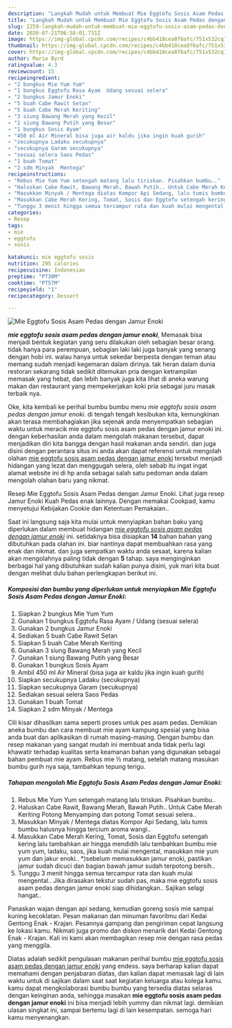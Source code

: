 ```yaml
---
description: "Langkah Mudah untuk Membuat Mie Eggtofu Sosis Asam Pedas dengan Jamur Enoki yang praktis"
title: "Langkah Mudah untuk Membuat Mie Eggtofu Sosis Asam Pedas dengan Jamur Enoki yang praktis"
slug: 2259-langkah-mudah-untuk-membuat-mie-eggtofu-sosis-asam-pedas-dengan-jamur-enoki-yang-praktis
date: 2020-07-21T06:58:01.731Z
image: https://img-global.cpcdn.com/recipes/c4bb418cea8f6afc/751x532cq70/mie-eggtofu-sosis-asam-pedas-dengan-jamur-enoki-foto-resep-utama.jpg
thumbnail: https://img-global.cpcdn.com/recipes/c4bb418cea8f6afc/751x532cq70/mie-eggtofu-sosis-asam-pedas-dengan-jamur-enoki-foto-resep-utama.jpg
cover: https://img-global.cpcdn.com/recipes/c4bb418cea8f6afc/751x532cq70/mie-eggtofu-sosis-asam-pedas-dengan-jamur-enoki-foto-resep-utama.jpg
author: Mario Byrd
ratingvalue: 4.3
reviewcount: 15
recipeingredient:
- "2 bungkus Mie Yum Yum"
- "1 bungkus Eggtofu Rasa Ayam  Udang sesuai selera"
- "2 bungkus Jamur Enoki"
- "5 buah Cabe Rawit Setan"
- "5 buah Cabe Merah Keriting"
- "3 siung Bawang Merah yang Kecil"
- "1 siung Bawang Putih yang Besar"
- "1 bungkus Sosis Ayam"
- "450 ml Air Mineral bisa juga air kaldu jika ingin kuah gurih"
- "secukupnya Ladaku secukupnya"
- "secukupnya Garam secukupnya"
- "sesuai selera Saos Pedas"
- "1 buah Tomat"
- "2 sdm Minyak  Mentega"
recipeinstructions:
- "Rebus Mie Yum Yum setengah matang lalu tiriskan. Pisahkan bumbu.."
- "Haluskan Cabe Rawit, Bawang Merah, Bawah Putih.. Untuk Cabe Merah Keriting Potong Menyamping dan potong Tomat sesuai selera.."
- "Masukkan Minyak / Mentega diatas Kompor Api Sedang, lalu tumis bumbu halusnya hingga tercium aroma wangi.."
- "Masukkan Cabe Merah Kering, Tomat, Sosis dan Eggtofu setengah kering lalu tambahkan air hingga mendidih lalu tambahkan bumbu mie yum yum, ladaku, saos, jika kuah mulai mengental, masukkan mie yum yum dan jakur enoki.. *)sebelum memasukkan jamur enoki, pastikan jamur sudah dicuci dan bagian bawah jamur sudah terpotong bersih.."
- "Tunggu 3 menit hingga semua tercampur rata dan kuah mulai mengental.. Jika dirasakan tekstur sudah pas, maka mie eggtofu sosis asam pedas dengan jamur enoki siap dihidangkan.. Sajikan selagi hangat.."
categories:
- Resep
tags:
- mie
- eggtofu
- sosis

katakunci: mie eggtofu sosis 
nutrition: 295 calories
recipecuisine: Indonesian
preptime: "PT30M"
cooktime: "PT57M"
recipeyield: "1"
recipecategory: Dessert

---
```



![Mie Eggtofu Sosis Asam Pedas dengan Jamur Enoki](https://img-global.cpcdn.com/recipes/c4bb418cea8f6afc/751x532cq70/mie-eggtofu-sosis-asam-pedas-dengan-jamur-enoki-foto-resep-utama.jpg)

<b><i>mie eggtofu sosis asam pedas dengan jamur enoki</i></b>, Memasak bisa menjadi bentuk kegiatan yang seru dilakukan oleh sebagian besar orang. tidak hanya para perempuan, sebagian laki laki juga banyak yang senang dengan hobi ini. walau hanya untuk sekedar berpesta dengan teman atau memang sudah menjadi kegemaran dalam dirinya. tak heran dalam dunia restoran sekarang tidak sedikit ditemukan pria dengan ketrampilan memasak yang hebat, dan lebih banyak juga kita lihat di aneka warung makan dan restaurant yang mempekerjakan koki pria sebagai juru masak terbaik nya.

Oke, kita kembali ke perihal bumbu bumbu menu <i>mie eggtofu sosis asam pedas dengan jamur enoki</i>. di tengah tengah kesibukan kita, kemungkinan akan terasa membahagiakan jika sejenak anda menyempatkan sebagian waktu untuk meracik mie eggtofu sosis asam pedas dengan jamur enoki ini. dengan keberhasilan anda dalam mengolah makanan tersebut, dapat menjadikan diri kita bangga dengan hasil makanan anda sendiri. dan juga disini dengan perantara situs ini anda akan dapat referensi untuk mengolah olahan <u>mie eggtofu sosis asam pedas dengan jamur enoki</u> tersebut menjadi hidangan yang lezat dan menggugah selera, oleh sebab itu ingat ingat alamat website ini di hp anda sebagai salah satu pedoman anda dalam mengolah olahan baru yang nikmat.

Resep Mie Eggtofu Sosis Asam Pedas dengan Jamur Enoki. Lihat juga resep Jamur Enoki Kuah Pedas enak lainnya. Dengan memakai Cookpad, kamu menyetujui Kebijakan Cookie dan Ketentuan Pemakaian..


Saat ini langsung saja kita mulai untuk menyiapkan bahan baku yang diperlukan dalam membuat hidangan <u><i>mie eggtofu sosis asam pedas dengan jamur enoki</i></u> ini. setidaknya bisa disiapkan <b>14</b> bahan bahan yang dibutuhkan pada olahan ini. biar nantinya dapat membuahkan rasa yang enak dan nikmat. dan juga sempatkan waktu anda sesaat, karena kalian akan mengolahnya paling tidak dengan <b>5</b> tahap. saya menginginkan berbagai hal yang dibutuhkan sudah kalian punya disini, yuk mari kita buat dengan melihat dulu bahan perlengkapan berikut ini.

<!--inarticleads1-->

##### Komposisi dan bumbu yang diperlukan untuk menyiapkan Mie Eggtofu Sosis Asam Pedas dengan Jamur Enoki:

1. Siapkan 2 bungkus Mie Yum Yum
1. Gunakan 1 bungkus Eggtofu Rasa Ayam / Udang (sesuai selera)
1. Gunakan 2 bungkus Jamur Enoki
1. Sediakan 5 buah Cabe Rawit Setan
1. Siapkan 5 buah Cabe Merah Keriting
1. Gunakan 3 siung Bawang Merah yang Kecil
1. Gunakan 1 siung Bawang Putih yang Besar
1. Gunakan 1 bungkus Sosis Ayam
1. Ambil 450 ml Air Mineral (bisa juga air kaldu jika ingin kuah gurih)
1. Siapkan secukupnya Ladaku (secukupnya)
1. Siapkan secukupnya Garam (secukupnya)
1. Sediakan sesuai selera Saos Pedas
1. Gunakan 1 buah Tomat
1. Siapkan 2 sdm Minyak / Mentega


Cili kisar dihasilkan sama seperti proses untuk pes asam pedas. Demikian aneka bumbu dan cara membuat mie ayam kampung spesial yang bisa anda buat dan aplikasikan di rumah masing-masing. Dengan bumbu dan resep makanan yang sangat mudah ini membuat anda tidak perlu lagi khawatir terhadap kualitas serta keamanan bahan yang digunakan sebagai bahan pembuat mie ayam. Rebus mie ½ matang, setelah matang masukan bumbu gurih nya saja, tambahkan tepung terigu. 

<!--inarticleads2-->

##### Tahapan mengolah Mie Eggtofu Sosis Asam Pedas dengan Jamur Enoki:

1. Rebus Mie Yum Yum setengah matang lalu tiriskan. Pisahkan bumbu..
1. Haluskan Cabe Rawit, Bawang Merah, Bawah Putih.. Untuk Cabe Merah Keriting Potong Menyamping dan potong Tomat sesuai selera..
1. Masukkan Minyak / Mentega diatas Kompor Api Sedang, lalu tumis bumbu halusnya hingga tercium aroma wangi..
1. Masukkan Cabe Merah Kering, Tomat, Sosis dan Eggtofu setengah kering lalu tambahkan air hingga mendidih lalu tambahkan bumbu mie yum yum, ladaku, saos, jika kuah mulai mengental, masukkan mie yum yum dan jakur enoki.. *)sebelum memasukkan jamur enoki, pastikan jamur sudah dicuci dan bagian bawah jamur sudah terpotong bersih..
1. Tunggu 3 menit hingga semua tercampur rata dan kuah mulai mengental.. Jika dirasakan tekstur sudah pas, maka mie eggtofu sosis asam pedas dengan jamur enoki siap dihidangkan.. Sajikan selagi hangat..


Panaskan wajan dengan api sedang, kemudian goreng sosis mie sampai kuning kecoklatan. Pesan makanan dan minuman favoritmu dari Kedai Gentong Enak - Krajan. Pesannya gampang dan pengiriman cepat langsung ke lokasi kamu. Nikmati juga promo dan diskon menarik dari Kedai Gentong Enak - Krajan. Kali ini kami akan membagikan resep mie dengan rasa pedas yang menggila. 

Diatas adalah sedikit pengulasan makanan perihal bumbu <u>mie eggtofu sosis asam pedas dengan jamur enoki</u> yang endess. saya berharap kalian dapat memahami dengan penjabaran diatas, dan kalian dapat memasak lagi di lain waktu untuk di sajikan dalam saat saat kegiatan keluarga atau kolega kamu. kamu dapat mengkolaborasi bumbu bumbu yang tersedia diatas selaras dengan keinginan anda, sehingga masakan <b>mie eggtofu sosis asam pedas dengan jamur enoki</b> ini bisa menjadi lebih yummy dan nikmat lagi. demikian ulasan singkat ini, sampai bertemu lagi di lain kesempatan. semoga hari kamu menyenangkan.
